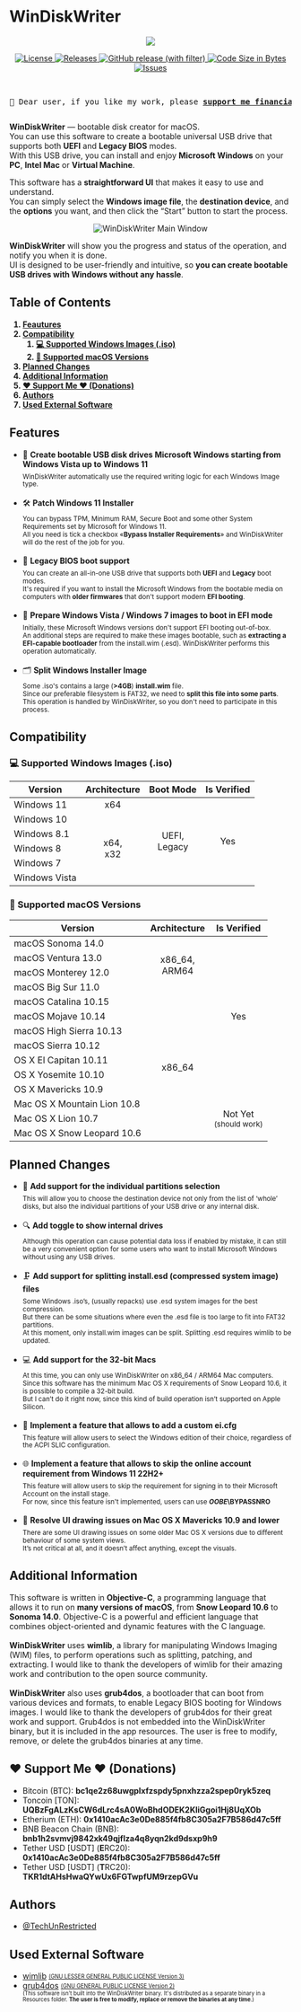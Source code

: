 <h1>WinDiskWriter</h1>

<p align="center">
  <img src="https://i.postimg.cc/0x7VXSz9/Artboard.png"/>
</p>

<p align="center">
  <a href="https://github.com/TechUnRestricted/windiskwriter/blob/main/license.md">
    <img alt="License" src="https://img.shields.io/github/license/TechUnReStricted/windiskwriter">
  </a>

  <a href="https://github.com/TechUnRestricted/windiskwriter/releases">
    <img alt="Releases" src="https://img.shields.io/github/downloads/TechUnRestricted/windiskwriter/total">
  </a>
  
  <a href="https://github.com/TechUnRestricted/windiskwriter/releases">
    <img alt="GitHub release (with filter)" src="https://img.shields.io/github/v/release/TechUnRestricted/windiskwriter">
  </a>

  <a href="#">
    <img alt="Code Size in Bytes" src="https://img.shields.io/github/languages/code-size/TechUnRestricted/windiskwriter">
  </a>

  <a href="https://github.com/TechUnRestricted/windiskwriter/issues">
    <img alt="Issues" src="https://img.shields.io/github/issues/TechUnRestricted/windiskwriter">
  </a>
</p>

<pre>
  <p align="center">💖 Dear user, if you like my work, please <b><a href="#%EF%B8%8F-support-me-%EF%B8%8F-donations">support me financially</a></b> 💖</p></pre>

<b>WinDiskWriter</b> — bootable disk creator for macOS.<br>
You can use this software to create a bootable universal USB drive that supports both **UEFI** and **Legacy BIOS** modes.<br>
With this USB drive, you can install and enjoy <strong>Microsoft Windows</strong> on your <strong>PC</strong>, <strong>Intel Mac</strong> or <strong>Virtual Machine</strong>.

This software has a <b>straightforward UI</b> that makes it easy to use and understand.<br>
You can simply select the <b>Windows image file</b>, the <b>destination device</b>, and the <b>options</b> you want, and then click the “Start” button to start the process.

<center>
  <img alt="WinDiskWriter Main Window" src="https://i.postimg.cc/CFYbxwkD/Win-Disk-Writer-Main-Wind-w.png">
</center>

<b>WinDiskWriter</b> will show you the progress and status of the operation, and notify you when it is done.<br>
UI is designed to be user-friendly and intuitive, so <strong>you can create bootable USB drives with Windows without any hassle</strong>.

<h2>Table of Contents</h2>
<b>
<ol>
  <li><a href="#features">Feautures</a></li>
  <li><a href="#compatibility">Compatibility</a>
    <ol>
      <li><a href="#-supported-windows-images-iso">💻 Supported Windows Images (.iso)</a></li>
      <li><a href="#-supported-macos-versions">🍏 Supported macOS Versions</a></li>
    </ol>
  </li>
  <li><a href="#planned-changes">Planned Changes</a></li>
  <li><a href="#additional-information">Additional Information</a></li>
  <li><a href="#%EF%B8%8F-support-me-%EF%B8%8F-donations">❤️ Support Me ❤️ (Donations)</a></li>
  <li><a href="#authors">Authors</a></li>
  <li><a href="#used-external-software">Used External Software</a></li>
</ol>
</b>

<h2>Features</h2>
<ul>
   <li>
     📀 <strong>Create bootable USB disk drives Microsoft Windows starting from Windows Vista up to Windows 11</strong><br>
      <sub>
        WinDiskWriter automatically use the required writing logic for each Windows Image type.
      </sub>
   </li>
  <br>
   <li>
     🛠 <strong>Patch Windows 11 Installer</strong><br>
      <sub>
        You can bypass  TPM, Minimum RAM, Secure Boot and some other System Requirements set by Microsoft for Windows 11.<br>
        All you need is tick a checkbox «<strong>Bypass Installer Requirements</strong>» and WinDiskWriter will do the rest of the job for you.
      </sub>
   </li>
  <br>
   <li>
     👾 <strong>Legacy BIOS boot support</strong><br>
      <sub>
        You can create an all-in-one USB drive that supports both <strong>UEFI</strong> and <strong>Legacy</strong> boot modes.<br>
        It&#39;s required if you want to install the Microsoft Windows from the bootable media on computers with <strong>older firmwares</strong> that don&#39;t support modern <strong>EFI booting</strong>.
      </sub>
   </li>
  <br>
   <li>
     🔐 <strong>Prepare Windows Vista / Windows 7 images to boot in EFI mode</strong><br>
      <sub>
        Initially, these Microsoft Windows versions don&#39;t support EFI booting out-of-box.<br>
        An additional steps are required to make these images bootable, such as <strong>extracting a EFI-capable bootloader</strong> from the install.wim (.esd). WinDiskWriter performs this operation automatically.
      </sub>
   </li>
  <br>
   <li>
     🗂 <strong>Split Windows Installer Image</strong><br>
      <sub>
        Some .iso&#39;s contains a large (<strong>&gt;4GB</strong>) <strong>install.wim</strong> file.<br>
        Since our preferable filesystem is FAT32, we need to <strong>split this file into some parts</strong>.<br>
        This operation is handled by WinDiskWriter, so you don&#39;t need to participate in this process.
      </sub>
   </li>
</ul>

<h2>Compatibility</h2>
<h3>💻 Supported Windows Images (.iso)</h3>
<table>
    <thead>
        <tr>
            <th>Version</th>
            <th>Architecture</th>
            <th>Boot Mode</th>
            <th>Is Verified</th>
        </tr>
    </thead>
    <tbody>
        <tr>
            <td>Windows 11</td>
            <td align="center">x64</td>
            <td rowspan="6" align="center">UEFI,<br>Legacy</td>
            <td rowspan="6" align="center">Yes</td>
        </tr>
        <tr>
            <td>Windows 10</td>
            <td rowspan="5" align="center">x64,<br>x32</td>
        </tr>
        <tr>
            <td>Windows 8.1</td>
        </tr>
        <tr>
            <td>Windows 8</td>
        </tr>
        <tr>
            <td>Windows 7</td>
        </tr>
        <tr>
            <td>Windows Vista</td>
        </tr>
    </tbody>
</table>

<h3>🍏 Supported macOS Versions</h3>
<table>
    <thead>
        <tr>
            <th>Version</th>
            <th>Architecture</th>
            <th>Is Verified</th>
        </tr>
    </thead>
    <tbody>
        <tr>
            <td>macOS Sonoma 14.0</td>
            <td rowspan="4" align="center">x86_64,<br>ARM64</td>
            <td rowspan="11" align="center">Yes</td>
        </tr>
        <tr>
            <td>macOS Ventura 13.0</td>
        </tr>
        <tr>
            <td>macOS Monterey 12.0</td>
        </tr>
        <tr>
            <td>macOS Big Sur 11.0</td>
        </tr>
        <tr>
            <td>macOS Catalina 10.15</td>
            <td rowspan="10" align="center">x86_64</td>
        </tr>
        <tr>
            <td>macOS Mojave 10.14</td>
        </tr>
        <tr>
            <td>macOS High Sierra 10.13</td>
        </tr>
        <tr>
            <td>macOS Sierra 10.12</td>
        </tr>
        <tr>
            <td>OS X El Capitan 10.11</td>
        </tr>
        <tr>
            <td>OS X Yosemite 10.10</td>
        </tr>
        <tr>
            <td>OS X Mavericks 10.9</td>
        </tr>
        <tr>
            <td>Mac OS X Mountain Lion 10.8</td>
            <td rowspan="3" align="center">
              Not Yet<br>
              <sub>(should work)</sub>
            </td>
        </tr>
        <tr>
            <td>Mac OS X Lion 10.7</td>
        </tr>
        <tr>
            <td>Mac OS X Snow Leopard 10.6</td>
        </tr>
    </tbody>
</table>

<h2>Planned Changes</h2>
<ul>
   <li>
      📁 <strong>Add support for the individual partitions selection</strong><br>
         <sub>
           This will allow you to choose the destination device not only from the list of ‘whole’ disks, but also the individual partitions of your USB drive or any internal disk.
         </sub>
   </li>
  <br>
   <li>
      🔍  <strong>Add toggle to show internal drives</strong><br>
         <sub>
           Although this operation can cause potential data loss if enabled by mistake, it can still be a very convenient option for some users who want to install Microsoft Windows without using any USB drives.
         </sub>
   </li>
  <br>
   <li>
      🗜 <strong>Add support for splitting install.esd (compressed system image) files</strong><br>
         <sub>
           Some Windows .iso’s, (usually repacks) use .esd system images for the best compression.<br>
           But there can be some situations where even the .esd file is too large to fit into FAT32 partitions.<br>
           At this moment, only install.wim images can be split. Splitting .esd requires wimlib to be updated.
         </sub>
   </li>
  <br>
   <li>
      💻 <strong>Add support for the 32-bit Macs</strong><br>
      <sub>
        At this time, you can only use WinDiskWriter on x86_64 / ARM64 Mac computers.<br>
        Since this software has the minimum Mac OS X requirements of Snow Leopard 10.6, it is possible to compile a 32-bit build.<br>
        But I can’t do it right now, since this kind of build operation isn’t supported on Apple Silicon.
      </sub>
   </li>
  <br>
   <li>
      📝 <strong>Implement a feature that allows to add a custom ei.cfg</strong><br>
         <sub>
           This feature will allow users to select the Windows edition of their choice, regardless of the ACPI SLIC configuration.
         </sub>
   </li>
  <br>
   <li>
      🌐 <strong>Implement a feature that allows to skip the online account requirement from Windows 11 22H2+</strong><br>
         <sub>
           This feature will allow users to skip the requirement for signing in to their Microsoft Account on the install stage.<br>
         For now, since this feature isn't implemented, users can use <strong><em>OOBE</em>\BYPASSNRO</strong>
         </sub>
   </li>
  <br>
   <li>
      🎨 <strong>Resolve UI drawing issues on Mac OS X Mavericks 10.9 and lower</strong><br>
         <sub>
           There are some UI drawing issues on some older Mac OS X versions due to different behaviour of some system views.<br>
           It’s not critical at all, and it doesn’t affect anything, except the visuals.
         </sub>
   </li>
</ul>

<h2>Additional Information</h2>
<p>
   This software is written in <b>Objective-C</b>, a programming language that allows it to run on <b>many versions of macOS</b>, from <b>Snow Leopard 10.6</b> to <b>Sonoma 14.0</b>. Objective-C is a powerful and efficient language that combines object-oriented and dynamic features with the C language.<br><br>
   <b>WinDiskWriter</b> uses <b>wimlib</b>, a library for manipulating Windows Imaging (WIM) files, to perform operations such as splitting, patching, and extracting. I would like to thank the developers of wimlib for their amazing work and contribution to the open source community.<br><br>
   <b>WinDiskWriter</b> also uses <b>grub4dos</b>, a bootloader that can boot from various devices and formats, to enable Legacy BIOS booting for Windows images. I would like to thank the developers of grub4dos for their great work and support. Grub4dos is not embedded into the WinDiskWriter binary, but it is included in the app resources. The user is free to modify, remove, or delete the grub4dos binaries at any time.
</p>

<h2>❤️ Support Me ❤️ (Donations)</h2>
<ul>
  <li>
    Bitcoin (BTC): <b>bc1qe2z68uwgplxfzspdy5pnxhzza2spep0ryk5zeq</b>
  </li>
  <li>
    Toncoin [TON]: <b>UQBzFgALzKsCW6dLrc4sA0WoBhdODEK2KliGgoi1Hj8UqXOb</b>
  </li>
  <li>
    Etherium (ETH): <b>0x1410acAc3e0De885f4fb8C305a2F7B586d47c5ff</b>
  </li>
  <li>
    BNB Beacon Chain (BNB): <b>bnb1h2svmvj9842xk49qjflza4q8yqn2kd9dsxp9h9</b>
  </li>
  <li>
    Tether USD [USDT] (<b>E</b>RC20): <b>0x1410acAc3e0De885f4fb8C305a2F7B586d47c5ff</b>
  </li>
  <li>
    Tether USD [USDT] (<b>T</b>RC20): <b>TKR1dtAHsHwaQYwUx6FGTwpfUM9rzepGVu</b>
  </li>
</ul>

<h2>Authors</h2>
<ul>
    <li>
        <a href="https://www.github.com/TechUnRestricted">@TechUnRestricted</a>
    </li>
</ul>

<h2>Used External Software</h2>
<ul>
    <li>
      <a href="https://wimlib.net/">wimlib</a> <sub><sup><a href="https://github.com/TechUnRestricted/windiskwriter/blob/main/libs/wimlib/License.txt">(GNU LESSER GENERAL PUBLIC LICENSE Version 3)</a></sup></sub>
    </li>
  <li>
      <a href="https://github.com/chenall/grub4dos">grub4dos</a> <sub><sup><a href="https://github.com/chenall/grub4dos/blob/0.4.6a/COPYING">(GNU GENERAL PUBLIC LICENSE Version 2)</a><br>
        (This software isn't built into the WinDiskWriter binary.
        It's distributed as a separate binary in a Resources folder.
        <b>The user is free to modify, replace or remove the binaries at any time</b>.)</sup></sub>
    </li>
</ul>

